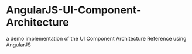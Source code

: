 AngularJS-UI-Component-Architecture
===================================

a demo implementation of the UI Component Architecture Reference using AngularJS
